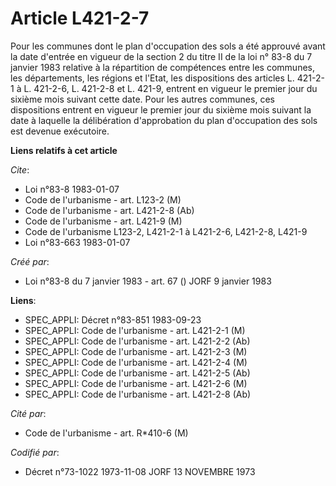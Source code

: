 # Article L421-2-7

Pour les communes dont le plan d'occupation des sols a été approuvé avant la date d'entrée en vigueur de la section 2 du
titre II de la loi n° 83-8 du 7 janvier 1983 relative à la répartition de compétences entre les communes, les départements,
les régions et l'Etat, les dispositions des articles L. 421-2-1 à L. 421-2-6, L. 421-2-8 et L. 421-9, entrent en vigueur le
premier jour du sixième mois suivant cette date. Pour les autres communes, ces dispositions entrent en vigueur le premier
jour du sixième mois suivant la date à laquelle la délibération d'approbation du plan d'occupation des sols est devenue
exécutoire.

**Liens relatifs à cet article**

_Cite_:

  - Loi n°83-8 1983-01-07
  - Code de l'urbanisme - art. L123-2 (M)
  - Code de l'urbanisme - art. L421-2-8 (Ab)
  - Code de l'urbanisme - art. L421-9 (M)
  - Code de l'urbanisme L123-2, L421-2-1 à L421-2-6, L421-2-8, L421-9
  - Loi n°83-663 1983-01-07

_Créé par_:

  - Loi n°83-8 du 7 janvier 1983 - art. 67 () JORF 9 janvier 1983

**Liens**:

  - SPEC_APPLI: Décret n°83-851 1983-09-23
  - SPEC_APPLI: Code de l'urbanisme - art. L421-2-1 (M)
  - SPEC_APPLI: Code de l'urbanisme - art. L421-2-2 (Ab)
  - SPEC_APPLI: Code de l'urbanisme - art. L421-2-3 (M)
  - SPEC_APPLI: Code de l'urbanisme - art. L421-2-4 (M)
  - SPEC_APPLI: Code de l'urbanisme - art. L421-2-5 (Ab)
  - SPEC_APPLI: Code de l'urbanisme - art. L421-2-6 (M)
  - SPEC_APPLI: Code de l'urbanisme - art. L421-2-8 (Ab)

_Cité par_:

  - Code de l'urbanisme - art. R*410-6 (M)

_Codifié par_:

  - Décret n°73-1022 1973-11-08 JORF 13 NOVEMBRE 1973
